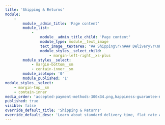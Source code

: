 ```yaml
---
title: 'Shipping & Returns'
module:
    -
        module__admin_title: 'Page content'
        module_list:
            -
                module__admin_title_child: 'Page content'
                module_type: module__text_image
                text_image__textarea: "## Shipping\r\n### Delivery\r\nPlease allow 7-14 business days for your order to arrive.\r\n### Cost\r\nWe're proud of offer low **flat-rate** and **free shipping**.\r\n* $4.99 shipping, or\r\n* Free shipping on orders $49 or more\r\n\r\n## Returns\r\n<img src=\"/user/pages/shipping-and-returns/happiness-guarantee-min.jpg\" alt=\"Happiness Guarantee graphic\"/>\r\n\r\nWe allow returns within **14 days** of receiving your order. Returns must be in original condition.\r\n\r\nTo return an item, please mail it back to the address below. Include your original order number, or a copy of your original invoice that was emailed to you. You are responsible for return shipping costs.\r\n\r\nPlease allow up to 14 business days for your refund to be processed.\r\n\r\n**Shipping costs are non-refundable.**\r\n\r\n### Mail Returns to:\r\n123 Address<br>\r\nJacksonville, FL 322XX\r\n\r\n## Payments Accepted\r\n<img style=\"display: inline;\" src=\"/user/themes/bodigiti/images/accepted-payment-methods-300x34.png\">\r\n\r\n## Privacy Policy\r\nYour personal data will be used to process your order and to support your experience throughout this website.  We do not share your personal information. \r\n\r\nWe may send out occasional promotions to our email list. You will always have the option to unsubscribe, and we will never spam you."
                module_styles__select_child:
                    - margin-left-right__xs-plus
        module_styles__select:
            - margin-bottom__sm
            - contain-inner__sm
        module_isotope: '0'
        module_published: '1'
module_styles__select:
    - margin-top__sm
    - contain-inner
media_order: 'accepted-payment-methods-300x34.png,happiness-guarantee-min.jpg'
published: true
visible: false
override_default_title: 'Shipping & Returns'
override_default_desc: 'Learn about standard delivery time, flat rate and free shipping, returns,  payment methods and our privacy policy.'
---
```


